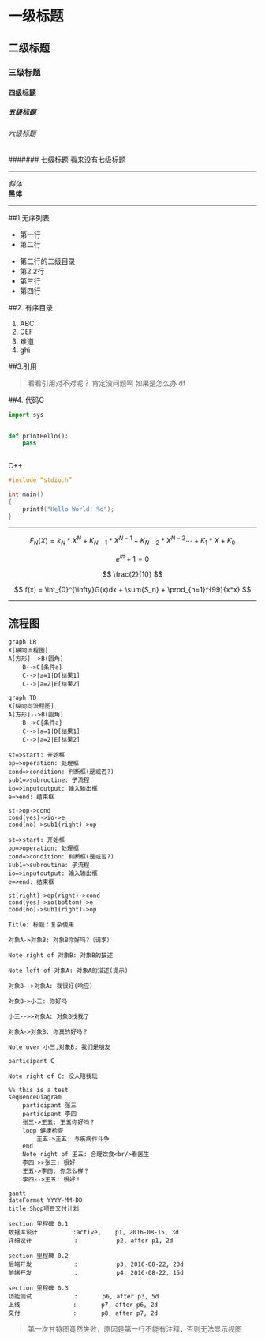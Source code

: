 # 一级标题
## 二级标题
### 三级标题
#### 四级标题
##### 五级标题
###### 六级标题
####### 七级标题 看来没有七级标题

---

*斜体*<br>
**黑体**

***

##1.无序列表
- 第一行
- 第二行
 * 第二行的二级目录
 * 第2.2行 
* 第三行
* 第四行

##2. 有序目录
1. ABC
2. DEF
 1. 难道
3. ghi

##3.引用
> 看看引用对不对呢？
> 肯定没问题啊 
> 如果是怎么办 
> df

##4. 代码C
``` python 
import sys


def printHello():
	pass
	 
```
C++
```c
#include “stdio.h”

int main()
{
    printf("Hello World! %d");
}
```



------


$$
F_N(X) = k_{N}*X^{N}+K_{N-1}*X^{N-1}+K_{N-2}*X^{N-2}\cdots+K_1*X+K_0
$$

$$
e^{i\pi} +1 = 0
$$

$$
\frac{2}{10}
$$

$$
f(x) = \int_{0}^{\infty}G(x)dx + \sum{S_n} + \prod_{n=1}^{99}{x*x}
$$



---

## 流程图

```mermaid
graph LR
X[横向流程图]
A[方形]-->B(圆角)
    B-->C{条件a}
    C-->|a=1|D[结果1]
    C-->|a=2|E[结果2]
```

```mermaid
graph TD
X[纵向向流程图]
A[方形]-->B(圆角)
    B-->C{条件a}
    C-->|a=1|D[结果1]
    C-->|a=2|E[结果2]

```

```flow
st=>start: 开始框
op=>operation: 处理框
cond=>condition: 判断框(是或否?)
sub1=>subroutine: 子流程
io=>inputoutput: 输入输出框
e=>end: 结束框

st->op->cond
cond(yes)->io->e
cond(no)->sub1(right)->op
```

```flow
st=>start: 开始框
op=>operation: 处理框
cond=>condition: 判断框(是或否?)
sub1=>subroutine: 子流程
io=>inputoutput: 输入输出框
e=>end: 结束框

st(right)->op(right)->cond
cond(yes)->io(bottom)->e
cond(no)->sub1(right)->op
```

```sequence
Title: 标题：复杂使用

对象A->对象B: 对象B你好吗?（请求）

Note right of 对象B: 对象B的描述

Note left of 对象A: 对象A的描述(提示)

对象B-->对象A: 我很好(响应)

对象B->小三: 你好吗

小三-->>对象A: 对象B找我了

对象A->对象B: 你真的好吗？

Note over 小三,对象B: 我们是朋友

participant C

Note right of C: 没人陪我玩
```

```mermaid
%% this is a test
sequenceDiagram
	participant 张三
	participant 李四
	张三->王五: 王五你好吗？
	loop 健康检查
		王五->王五: 与疾病作斗争
	end
	Note right of 王五: 合理饮食<br/>看医生
	李四->>张三: 很好
	王五->李四: 你怎么样？
	李四-->王五: 很好！
```

```mermaid
gantt
dateFormat YYYY-MM-DD
title Shop项目交付计划

section 里程碑 0.1 
数据库设计          :active,    p1, 2016-08-15, 3d
详细设计            :           p2, after p1, 2d

section 里程碑 0.2
后端开发            :           p3, 2016-08-22, 20d
前端开发            :           p4, 2016-08-22, 15d

section 里程碑 0.3
功能测试            :       p6, after p3, 5d
上线               :       p7, after p6, 2d
交付               :       p8, after p7, 2d

```

> 第一次甘特图竟然失败，原因是第一行不能有注释，否则无法显示视图

